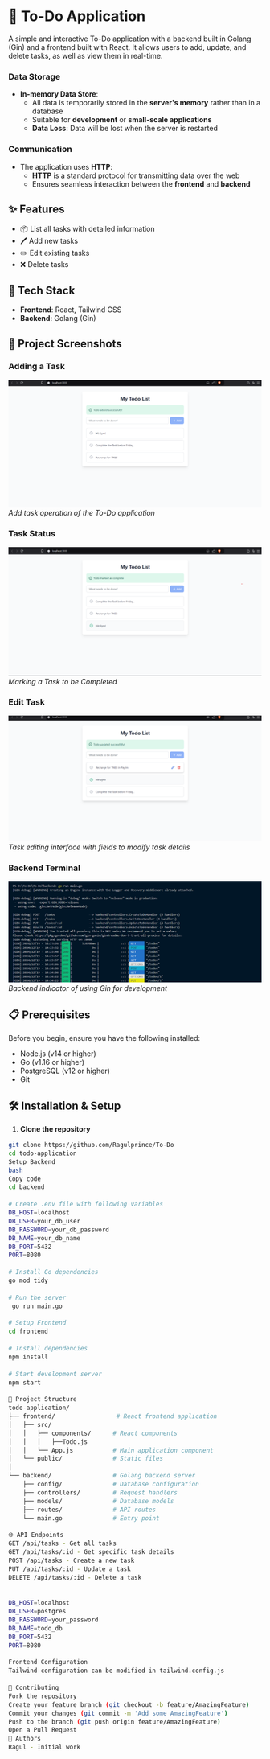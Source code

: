 # 📝 To-Do Application

A simple and interactive To-Do application with a backend built in Golang (Gin) and a frontend built with React. It allows users to add, update, and delete tasks, as well as view them in real-time.
### Data Storage
- **In-memory Data Store**:
  - All data is temporarily stored in the **server's memory** rather than in a database
  - Suitable for **development** or **small-scale applications**
  - **Data Loss**: Data will be lost when the server is restarted

### Communication
- The application uses **HTTP**:
  - **HTTP** is a standard protocol for transmitting data over the web
  - Ensures seamless interaction between the **frontend** and **backend**

## ✨ Features

- 📦 List all tasks with detailed information
- 🖊️ Add new tasks
- ✏️ Edit existing tasks
- ❌ Delete tasks


## 🚀 Tech Stack

- **Frontend**: React, Tailwind CSS
- **Backend**: Golang (Gin)


## 📸 Project Screenshots

### Adding a Task
![Add Task](./frontend/public/screenshot/pic1.png)
*Add task operation of the To-Do application*

### Task Status
![Completing a Task](./frontend/public/screenshot/pic2.png)
*Marking a Task to be Completed*

### Edit Task
![Edit Task](./frontend/public/screenshot/pic3.png)
*Task editing interface with fields to modify task details*

### Backend Terminal 
![Tracking the usage of Gin](./frontend/public/screenshot/pic4.png)
*Backend indicator of using Gin for development*

## 📋 Prerequisites

Before you begin, ensure you have the following installed:
- Node.js (v14 or higher)
- Go (v1.16 or higher)
- PostgreSQL (v12 or higher)
- Git

## 🛠️ Installation & Setup

1. **Clone the repository**
```bash
git clone https://github.com/Ragulprince/To-Do
cd todo-application
Setup Backend
bash
Copy code
cd backend

# Create .env file with following variables
DB_HOST=localhost
DB_USER=your_db_user
DB_PASSWORD=your_db_password
DB_NAME=your_db_name
DB_PORT=5432
PORT=8080

# Install Go dependencies
go mod tidy

# Run the server 
 go run main.go 
 
# Setup Frontend
cd frontend

# Install dependencies
npm install

# Start development server
npm start

📁 Project Structure
todo-application/
├── frontend/                 # React frontend application
│   ├── src/
│   │   ├── components/      # React components
│   │   │   ├──Todo.js
│   │   └── App.js           # Main application component
│   └── public/              # Static files
│
└── backend/                 # Golang backend server
    ├── config/              # Database configuration
    ├── controllers/         # Request handlers
    ├── models/              # Database models
    ├── routes/              # API routes
    └── main.go              # Entry point

🌐 API Endpoints
GET /api/tasks - Get all tasks
GET /api/tasks/:id - Get specific task details
POST /api/tasks - Create a new task
PUT /api/tasks/:id - Update a task
DELETE /api/tasks/:id - Delete a task


DB_HOST=localhost
DB_USER=postgres
DB_PASSWORD=your_password
DB_NAME=todo_db
DB_PORT=5432
PORT=8080

Frontend Configuration
Tailwind configuration can be modified in tailwind.config.js

🤝 Contributing
Fork the repository
Create your feature branch (git checkout -b feature/AmazingFeature)
Commit your changes (git commit -m 'Add some AmazingFeature')
Push to the branch (git push origin feature/AmazingFeature)
Open a Pull Request
👥 Authors
Ragul - Initial work

